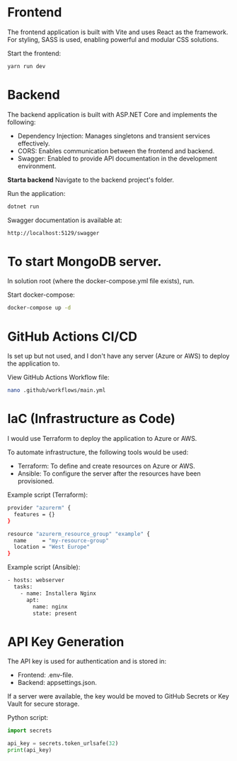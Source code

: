 
# Frontend
The frontend application is built with Vite and uses React as the framework. 
For styling, SASS is used, enabling powerful and modular CSS solutions.

Start the frontend:
```bash
yarn run dev
``` 

# Backend
The backend application is built with ASP.NET Core and implements the following:

- Dependency Injection: Manages singletons and transient services effectively.
- CORS: Enables communication between the frontend and backend.
- Swagger: Enabled to provide API documentation in the development environment.

**Starta backend**
Navigate to the backend project's folder.

Run the application:
```bash
dotnet run
```

Swagger documentation is available at:
```bash
http://localhost:5129/swagger
```

# To start MongoDB server.
In solution root (where the docker-compose.yml file exists), run.

Start docker-compose:
```bash
docker-compose up -d
```

# GitHub Actions CI/CD
Is set up but not used, and I don't have any server (Azure or AWS) to deploy the application to.

View GitHub Actions Workflow file:
```bash
nano .github/workflows/main.yml
```

# IaC (Infrastructure as Code)
I would use Terraform to deploy the application to Azure or AWS.

To automate infrastructure, the following tools would be used:
- Terraform: To define and create resources on Azure or AWS.
- Ansible: To configure the server after the resources have been provisioned.

Example script (Terraform):
```bash
provider "azurerm" {
  features = {}
}

resource "azurerm_resource_group" "example" {
  name     = "my-resource-group"
  location = "West Europe"
}

```

Example script (Ansible):
```bash
- hosts: webserver
  tasks:
    - name: Installera Nginx
      apt:
        name: nginx
        state: present

```

# API Key Generation
The API key is used for authentication and is stored in:

- Frontend: .env-file.
- Backend: appsettings.json.

If a server were available, the key would be moved to GitHub Secrets or Key Vault for secure storage.

Python script:
```python
import secrets

api_key = secrets.token_urlsafe(32)
print(api_key)
```
